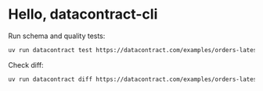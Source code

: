 # Hello, datacontract-cli

Run schema and quality tests:

```bash
uv run datacontract test https://datacontract.com/examples/orders-latest/datacontract.yaml
```

Check diff:

```bash
uv run datacontract diff https://datacontract.com/examples/orders-latest/datacontract.yaml datacontract.yaml
```
